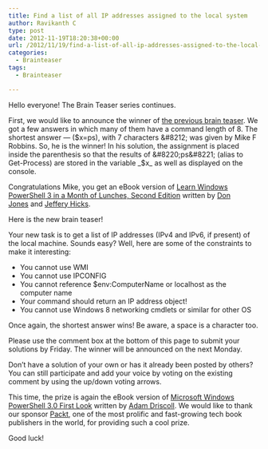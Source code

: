 ```yaml
---
title: Find a list of all IP addresses assigned to the local system
author: Ravikanth C
type: post
date: 2012-11-19T18:20:38+00:00
url: /2012/11/19/find-a-list-of-all-ip-addresses-assigned-to-the-local-system/
categories:
  - Brainteaser
tags:
  - Brainteaser

---
```

Hello everyone! The Brain Teaser series continues.

First, we would like to announce the winner of <a href="http://104.131.21.239/2012/11/12/assign-a-list-of-processes-to-a-variable-and-output-it-to-the-console/" target="_blank">the previous brain teaser</a>. We got a few answers in which many of them have a command length of 8. The shortest answer &#8212; ($x=ps), with 7 characters &#8212; was given by Mike F Robbins. So, he is the winner! In his solution, the assignment is placed inside the parenthesis so that the results of &#8220;ps&#8221; (alias to Get-Process) are stored in the variable _$x_ as well as displayed on the console.

Congratulations Mike, you get an eBook version of <a href="http://www.manning.com/jones3/" target="_blank">Learn Windows PowerShell 3 in a Month of Lunches, Second Edition</a> written by <a href="http://donjones.com/" target="_blank">Don Jones</a> and <a href="http://jdhitsolutions.com/blog" target="_blank">Jeffery Hicks</a>.

Here is the new brain teaser!

Your new task is to get a list of IP addresses (IPv4 and IPv6, if present) of the local machine. Sounds easy? Well, here are some of the constraints to make it interesting:

  * You cannot use WMI
  * You cannot use IPCONFIG
  * You cannot reference $env:ComputerName or localhost as the computer name
  * Your command should return an IP address object!
  * You cannot use Windows 8 networking cmdlets or similar for other OS

<div>
  Once again, the shortest answer wins! Be aware, a space is a character too.
</div>

Please use the comment box at the bottom of this page to submit your solutions by Friday. The winner will be announced on the next Monday.

Don&#8217;t have a solution of your own or has it already been posted by others? You can still participate and add your voice by voting on the existing comment by using the up/down voting arrows.

This time, the prize is again the eBook version of <a href="http://www.packtpub.com/microsoft-windows-powershell-3-0-firstlook/book" target="_blank">Microsoft Windows PowerShell 3.0 First Look</a> written by [Adam Driscoll][1]. We would like to thank our sponsor <a title="Packt" href="http://www.packtpub.com/" target="_blank">Packt</a>, one of the most prolific and fast-growing tech book publishers in the world, for providing such a cool prize.

Good luck!

[1]: http://csharpening.net/